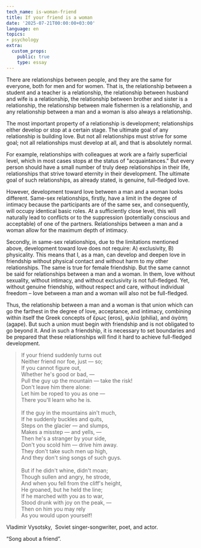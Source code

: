 ```yaml
---
tech_name: is-woman-friend
title: If your friend is a woman
date: '2025-07-21T00:00:00+03:00'
language: en
topics:
- psychology
extra:
  custom_props:
    public: true
    type: essay
---
```



There are relationships between people, and they are the same for everyone, both for men and for women. That is, the relationship between a student and a teacher is a relationship, the relationship between husband and wife is a relationship, the relationship between brother and sister is a relationship, the relationship between male fishermen is a relationship, and any relationship between a man and a woman is also always a relationship.

The most important property of a relationship is development; relationships either develop or stop at a certain stage. The ultimate goal of any relationship is building love. But not all relationships must strive for some goal; not all relationships must develop at all, and that is absolutely normal.

For example, relationships with colleagues at work are a fairly superficial level, which in most cases stops at the status of "acquaintances." But every person should have a small number of truly deep relationships in their life, relationships that strive toward eternity in their development. The ultimate goal of such relationships, as already stated, is genuine, full-fledged love.

However, development toward love between a man and a woman looks different.
Same-sex relationships, firstly, have a limit in the degree of intimacy because the participants are of the same sex, and consequently, will occupy identical basic roles. At a sufficiently close level, this will naturally lead to conflicts or to the suppression (potentially conscious and acceptable) of one of the partners. Relationships between a man and a woman allow for the maximum depth of intimacy.

Secondly, in same-sex relationships, due to the limitations mentioned above, development toward love does not require: A) exclusivity, B) physicality. This means that I, as a man, can develop and deepen love in friendship without physical contact and without harm to my other relationships. The same is true for female friendship. But the same cannot be said for relationships between a man and a woman. In them, love without sexuality, without intimacy, and without exclusivity is not full-fledged. Yet, without genuine friendship, without respect and care, without individual freedom – love between a man and a woman will also not be full-fledged.

Thus, the relationship between a man and a woman is that union which can go the farthest in the degree of love, acceptance, and intimacy, combining within itself the Greek concepts of ἔρως (eros), φιλία (philia), and ἀγάπη (agape). But such a union must begin with friendship and is not obligated to go beyond it. And in such a friendship, it is necessary to set boundaries and be prepared that these relationships will find it hard to achieve full-fledged development.

>If your friend suddenly turns out<br>
Neither friend nor foe, just — so;<br>
If you cannot figure out,<br>
Whether he's good or bad, —<br>
Pull the guy up the mountain — take the risk!<br>
Don't leave him there alone:<br>
Let him be roped to you as one —<br>
There you'll learn who he is.<br>
><br>
>If the guy in the mountains ain't much,<br>
If he suddenly buckles and quits,<br>
Steps on the glacier — and slumps,<br>
Makes a misstep — and yells, —<br>
Then he's a stranger by your side,<br>
Don't you scold him — drive him away.<br>
They don't take such men up high,<br>
And they don't sing songs of such guys.<br>
><br>
>But if he didn't whine, didn't moan;<br>
Though sullen and angry, he strode,<br>
And when you fell from the cliff's height,<br>
He groaned, but he held the line;<br>
If he marched with you as to war,<br>
Stood drunk with joy on the peak, —<br>
Then on him you may rely<br>
As you would upon yourself!<br>

Vladimir Vysotsky,  Soviet singer-songwriter, poet, and actor.

“Song about a friend”.